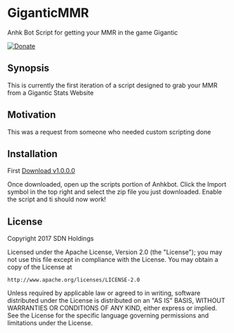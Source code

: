 # GiganticMMR
Anhk Bot Script for getting your MMR in the game Gigantic

[![Donate](https://www.paypalobjects.com/en_US/i/btn/btn_donate_LG.gif)](https://www.paypal.com/cgi-bin/webscr?cmd=_s-xclick&hosted_button_id=PG7MH2LK8MCKN)

## Synopsis

This is currently the first iteration of a script designed to grab your MMR from a Gigantic Stats Website

## Motivation

This was a request from someone who needed custom scripting done

## Installation
First [Download v1.0.0.0](https://github.com/djc12/GiganticMMR/raw/master/GiganticMMR.zip)

Once downloaded, open up the scripts portion of Anhkbot. Click the Import symbol in the top right and select the zip file you just downloaded. Enable the script and ti should now work!


## License

Copyright 2017 SDN Holdings

Licensed under the Apache License, Version 2.0 (the "License");
you may not use this file except in compliance with the License.
You may obtain a copy of the License at

    http://www.apache.org/licenses/LICENSE-2.0

Unless required by applicable law or agreed to in writing, software
distributed under the License is distributed on an "AS IS" BASIS,
WITHOUT WARRANTIES OR CONDITIONS OF ANY KIND, either express or implied.
See the License for the specific language governing permissions and
limitations under the License.
